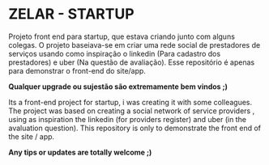 # ZELAR - STARTUP

Projeto front end para startup, que estava criando junto com alguns colegas.
O projeto baseiava-se em criar uma rede social de prestadores de serviços usando como inspiração
o linkedin (Para cadastro dos prestadores) e uber (Na questão de avaliação).
Esse repositório é apenas para demonstrar o front-end do site/app.

**Qualquer upgrade ou sujestão são extremamente bem vindos ;)**


Its a front-end project for startup, i was creating it with some colleagues.
The project was based on creating a social network of service providers , using as inspiration
the linkedin (for providers register) and uber (in the avaluation question).
This repository is only to demonstrate the front end of the site / app.

**Any tips or updates are totally welcome ;)**


